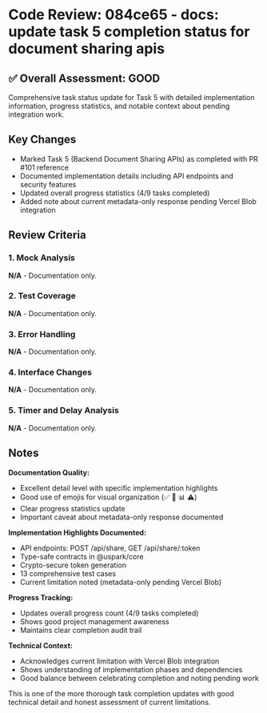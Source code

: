 # Code Review: 084ce65 - docs: update task 5 completion status for document sharing apis

## ✅ Overall Assessment: GOOD

Comprehensive task status update for Task 5 with detailed implementation information, progress statistics, and notable context about pending integration work.

## Key Changes

- Marked Task 5 (Backend Document Sharing APIs) as completed with PR #101 reference
- Documented implementation details including API endpoints and security features
- Updated overall progress statistics (4/9 tasks completed)
- Added note about current metadata-only response pending Vercel Blob integration

## Review Criteria

### 1. Mock Analysis
**N/A** - Documentation only.

### 2. Test Coverage
**N/A** - Documentation only.

### 3. Error Handling
**N/A** - Documentation only.

### 4. Interface Changes
**N/A** - Documentation only.

### 5. Timer and Delay Analysis
**N/A** - Documentation only.

## Notes

**Documentation Quality:**
- Excellent detail level with specific implementation highlights
- Good use of emojis for visual organization (✅ 📝 📊 ⚠️)
- Clear progress statistics update
- Important caveat about metadata-only response documented

**Implementation Highlights Documented:**
- API endpoints: POST /api/share, GET /api/share/:token
- Type-safe contracts in @uspark/core
- Crypto-secure token generation
- 13 comprehensive test cases
- Current limitation noted (metadata-only pending Vercel Blob)

**Progress Tracking:**
- Updates overall progress count (4/9 tasks completed)
- Shows good project management awareness
- Maintains clear completion audit trail

**Technical Context:**
- Acknowledges current limitation with Vercel Blob integration
- Shows understanding of implementation phases and dependencies
- Good balance between celebrating completion and noting pending work

This is one of the more thorough task completion updates with good technical detail and honest assessment of current limitations.